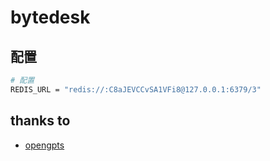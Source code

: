 # bytedesk

## 配置

```bash
# 配置
REDIS_URL = "redis://:C8aJEVCCvSA1VFi8@127.0.0.1:6379/3"
```

## thanks to

- [opengpts](https://github.com/langchain-ai/opengpts)
